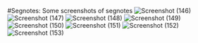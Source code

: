 #Segnotes:
Some screenshots of segnotes
![Screenshot (146)](https://github.com/Sanketkondhalkar/SegNotes/assets/37376835/b2689ec1-1485-4ced-9501-0821e15178c8)
![Screenshot (147)](https://github.com/Sanketkondhalkar/SegNotes/assets/37376835/d02c8d9b-b3a9-4a8c-848b-ee830ffaa8ad)
![Screenshot (148)](https://github.com/Sanketkondhalkar/SegNotes/assets/37376835/ed2bad06-79c7-46e7-9e04-0deab6a02fea)
![Screenshot (149)](https://github.com/Sanketkondhalkar/SegNotes/assets/37376835/e2227c1f-2ad9-4e61-b598-edbaa48dde8b)
![Screenshot (150)](https://github.com/Sanketkondhalkar/SegNotes/assets/37376835/f0bc71c4-2200-48d8-abdc-3fb2c3793e6c)
![Screenshot (151)](https://github.com/Sanketkondhalkar/SegNotes/assets/37376835/78952531-0785-4d39-942d-48203a3ed247)
![Screenshot (152)](https://github.com/Sanketkondhalkar/SegNotes/assets/37376835/5ccdf5a2-a196-44db-8a38-614cdba08bf8)
![Screenshot (153)](https://github.com/Sanketkondhalkar/SegNotes/assets/37376835/05f4cf70-d90b-4298-8080-7ebfa3005d64)
